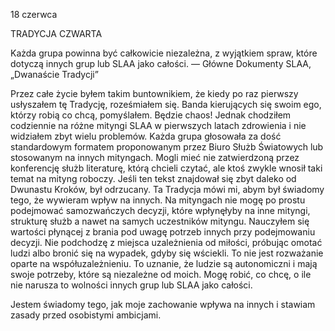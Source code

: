 18 czerwca

TRADYCJA CZWARTA

 Każda grupa powinna być całkowicie niezależna, z wyjątkiem spraw, które dotyczą innych grup lub SLAA jako całości. — Główne Dokumenty SLAA, „Dwanaście Tradycji”

 Przez całe życie byłem takim buntownikiem, że kiedy po raz pierwszy usłyszałem tę Tradycję, roześmiałem się. Banda kierujących się swoim ego, którzy robią co chcą, pomyślałem. Będzie chaos! Jednak chodziłem codziennie na różne mityngi SLAA w pierwszych latach zdrowienia i nie widziałem zbyt wielu problemów. Każda grupa głosowała za dość standardowym formatem proponowanym przez Biuro Służb Światowych lub stosowanym na innych mityngach. Mogli mieć nie zatwierdzoną przez konferencję służb literaturę, którą chcieli czytać, ale ktoś zwykle wnosił taki temat na mityng roboczy. Jeśli ten tekst znajdował się zbyt daleko od Dwunastu Kroków, był odrzucany. Ta Tradycja mówi mi, abym był świadomy tego, że wywieram wpływ na innych. Na mityngach nie mogę po prostu podejmować samozwańczych decyzji, które wpłynęłyby na inne mityngi, strukturę służb a nawet na samych uczestników mityngu. Nauczyłem się wartości płynącej z brania pod uwagę potrzeb innych przy podejmowaniu decyzji. Nie podchodzę z miejsca uzależnienia od miłości, próbując omotać ludzi albo bronić się na wypadek, gdyby się wściekli. To nie jest rozważanie oparte na współuzależnieniu. To uznanie, że ludzie są autonomiczni i mają swoje potrzeby, które są niezależne od moich. Mogę robić, co chcę, o ile nie narusza to wolności innych grup lub SLAA jako całości.

 Jestem świadomy tego, jak moje zachowanie wpływa na innych i stawiam zasady przed osobistymi ambicjami.
